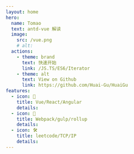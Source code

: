 ```yaml
---
layout: home
hero:
  name: Tomao  
  text: antd-vue 解读
  image:
    src: /vue.png
    # alt:  
  actions:
    - theme: brand
      text: 快速开始
      link: /JS.TS/ES6/Iterator
    - theme: alt
      text: View on Github
      link: https://github.com/Huai-Gu/HuaiGu
features:
  - icon: 🖖
    title: Vue/React/Angular
    details: 
  - icon: 🖖
    title: Webpack/gulp/rollup
    details: 
  - icon: 🛠️
    title: leetcode/TCP/IP
    details: 
---
```

